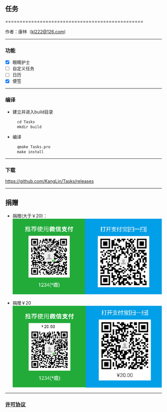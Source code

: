 ## 任务

================================================

作者：康林（kl222@126.com)

------------------------------------------------

### 功能

- [x]  眼睛护士
- [ ]  自定义任务
- [ ]  日历
- [X]  便签

------------------------------------------------

### 编译
- 建立并进入build目录

        cd Tasks
        mkdir build

- 编译

        qmake Tasks.pro
        make install

------------------------------------------------

### 下载
https://github.com/KangLin/Tasks/releases

------------------------------------------------

## 捐赠
- 捐赠(大于￥20)：  
![捐赠( 大于 ￥20 )](Resource/image/Contribute.png  "捐赠(大于￥20)")

- 捐赠￥20  
![捐赠￥20](Resource/image/Contribute20.png  "捐赠￥20")

------------------------------------------------


### [许可协议](LICENSE.MD "LICENSE.MD")
